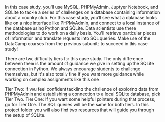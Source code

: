 In this case study, you'll use MySQL, PHPMyAdmin, Juptyer Notebook, and SQLite to tackle a series of challenges on a database containing information about a country club. For this case study, you'll see what a database looks like on a nice interface like PHPMyAdmin, and connect to a local instance of the database using Python and SQLite. Data scientists use these methodologies to do work on a daily basis. You'll retrieve particular pieces of information and translate requests into SQL queries. Make use of the DataCamp courses from the previous subunits to succeed in this case study!

There are two difficulty tiers for this case study. The only difference between them is the amount of guidance we give in setting up the SQLite connection in Python. We always encourage students to challenge themselves, but it's also totally fine if you want more guidance while working on complex assignments like this one.

Tier Two: If you feel confident tackling the challenge of exploring data from PHPMyAdmin and establishing a connection to a local SQLite database, pick Tier Two.
Tier One: If you want some helpful pointers during that process, go for Tier One. The SQL queries will be the same for both tiers. In this project folder, you will also find two resources that will guide you through the setup of SQLite. 
